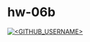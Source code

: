 # hw-06b

[![<GITHUB_USERNAME>](https://circleci.com/gh/<GITHUB_USERNAME>/<REPO_NAME>.svg?style=svg)](https://app.circleci.com/pipelines/github/<GITHUB_USERNAME>/<REPO_NAME>?branch=main&filter=all)
